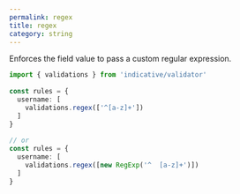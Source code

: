 ```yaml
---
permalink: regex
title: regex
category: string
---
```


Enforces the field value to pass a custom regular expression.
 
```ts
import { validations } from 'indicative/validator'
 
const rules = {
  username: [
    validations.regex(['^[a-z]+'])
  ]
}
 
// or
const rules = {
  username: [
    validations.regex([new RegExp('^  [a-z]+')])
  ]
}
```
